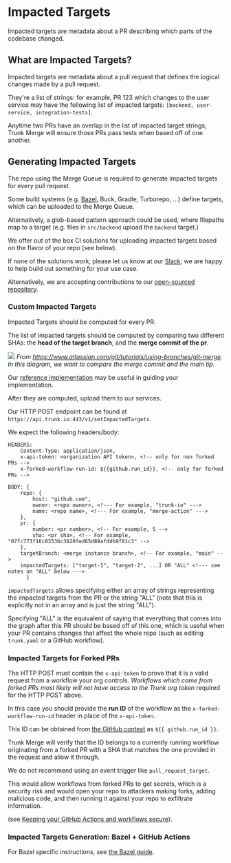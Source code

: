 # Impacted Targets

Impacted targets are metadata about a PR describing which parts of the codebase changed.

## What are Impacted Targets?

Impacted targets are metadata about a pull request that defines the logical changes made by a pull request.

They're a list of strings: for example, PR 123 which changes to the user service may have the following list of impacted targets: `[backend, user-service, integration-tests]`.

Anytime two PRs have an overlap in the list of impacted target strings, Trunk Merge will ensure those PRs pass tests when based off of one another.

## Generating Impacted Targets

The repo using the Merge Queue is required to generate impacted targets for every pull request.

Some build systems (e.g. [Bazel](https://docs.trunk.io/merge/set-up-trunk-merge/merge-+-bazel), Buck, Gradle, Turborepo, ...) define targets, which can be uploaded to the Merge Queue.

Alternatively, a glob-based pattern approach could be used, where filepaths map to a target (e.g. files in `src/backend` upload the `backend` target.)

We offer out of the box CI solutions for uploading impacted targets based on the flavor of your repo (see below).

If none of the solutions work, please let us know at our [Slack](https://slack.trunk.io); we are happy to help build out something for your use case.

Alternatively, we are accepting contributions to our [open-sourced repository](https://github.com/trunk-io/merge-action).

### Custom Impacted Targets

Impacted Targets should be computed for every PR.

The list of impacted targets should be computed by comparing two different SHAs: the **head of the target branch**, and the **merge commit of the pr**.

![ ](https://682515401-files.gitbook.io/~/files/v0/b/gitbook-x-prod.appspot.com/o/spaces%2F61Ep9MrYBkJa0Yq3zS1s%2Fuploads%2FT3PrwXK27gQTstE9KyId%2F02%20Branch-1%20kopiera.png?alt=media&token=694e9723-54b9-4fe1-a451-00f71d07f1cb)
_From <https://www.atlassian.com/git/tutorials/using-branches/git-merge>. In this diagram, we want to compare the merge commit and the main tip._

Our [reference implementation](https://github.com/trunk-io/merge-action/blob/main/src/scripts/compute_impacted_targets.sh) may be useful in guiding your implementation.

After they are computed, upload them to our services.

Our HTTP POST endpoint can be found at `https://api.trunk.io:443/v1/setImpactedTargets`.

We expect the following headers/body:

```ssml
HEADERS:
    Content-Type: application/json,
    x-api-token: <organization API token>, <!-- only for non forked PRs -->
    x-forked-workflow-run-id: ${{github.run_id}}, <!-- only for forked PRs -->

BODY: {
    repo: {
        host: "github.com",
        owner: <repo owner>, <!--- For example, "trunk-io" --->
        name: <repo name>, <!--- For example, "merge-action" --->
    },
    pr: {
        number: <pr number>, <!-- For example, 5 -->
        sha: <pr sha>, <!-- For example, "07fc773f16c0353bc3820fed65d89afddb9f81c3" -->
    },
    targetBranch: <merge instance branch>, <!-- For example, "main" -->
    impactedTargets: ["target-1", "target-2", ...] OR "ALL" <!--- see notes on "ALL" below --->
      }
```

`impactedTargets` allows specifying either an array of strings representing the impacted targets from the PR or the string "ALL" (note that this is explicitly not in an array and is just the string "ALL").

Specifying "ALL" is the equivalent of saying that everything that comes into the graph after this PR should be based off of this one, which is useful when your PR contains changes that affect the whole repo (such as editing `trunk.yaml` or a GitHub workflow).

### Impacted Targets for Forked PRs

The HTTP POST must contain the `x-api-token` to prove that it is a valid request from a workflow your org controls. _Workflows which come from forked PRs most likely will not have access to the Trunk org token_ required for the HTTP POST above.

In this case you should provide the **run ID** of the workflow as the `x-forked-workflow-run-id` header in place of the `x-api-token`.

This ID can be obtained from [the GitHub context](https://docs.github.com/en/actions/learn-github-actions/contexts#github-context) as `${{ github.run_id }}`.

Trunk Merge will verify that the ID belongs to a currently running workflow originating from a forked PR with a SHA that matches the one provided in the request and allow it through.

We do not recommend using an event trigger like `pull_request_target`.

This would allow workflows from forked PRs to get secrets, which is a security risk and would open your repo to attackers making forks, adding malicious code, and then running it against your repo to exfiltrate information.

(see [Keeping your GitHub Actions and workflows secure](https://securitylab.github.com/research/github-actions-preventing-pwn-requests/)).

### Impacted Targets Generation: Bazel + GitHub Actions

For Bazel specific instructions, see [the Bazel guide](https://docs.trunk.io/merge/set-up-trunk-merge/merge-+-bazel).
